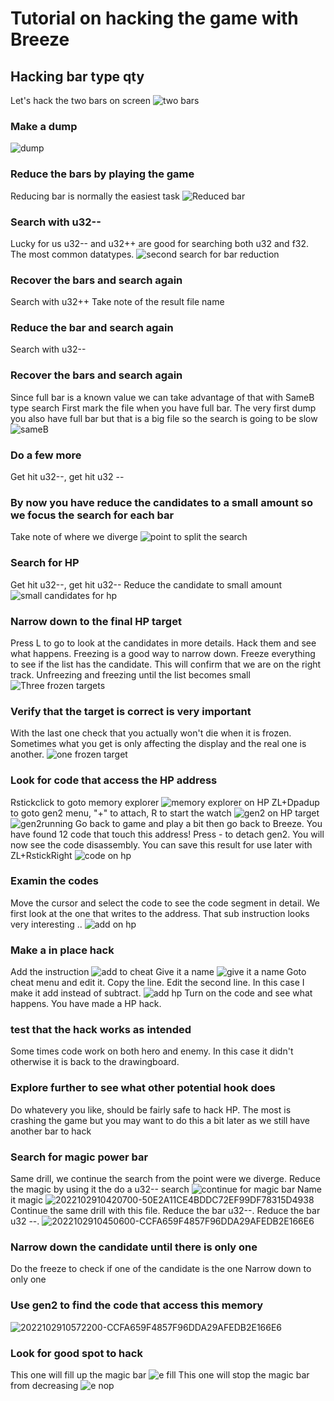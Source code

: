 # Tutorial on hacking the game with Breeze
## Hacking bar type qty
Let's hack the two bars on screen
![two bars](https://user-images.githubusercontent.com/68505331/198752830-e056eeb2-3205-4f11-966b-5afa1e0732ba.jpg)
### Make a dump
![dump](https://user-images.githubusercontent.com/68505331/198752725-af45a2fa-7a21-4dfd-996c-2f86cbc23274.jpg)
### Reduce the bars by playing the game
Reducing bar is normally the easiest task
![Reduced bar](https://user-images.githubusercontent.com/68505331/198753120-a8d48173-8527-4ab0-8839-751c7f5efd59.jpg)
### Search with u32--
Lucky for us u32-- and u32++ are good for searching both u32 and f32. The most common datatypes. 
![second search for bar reduction](https://user-images.githubusercontent.com/68505331/198753356-16ae8c3f-f6d1-4062-9e04-a4f53f298dbb.jpg)
### Recover the bars and search again
Search with u32++ 
Take note of the result file name
### Reduce the bar and search again
Search with u32--
### Recover the bars and search again
Since full bar is a known value we can take advantage of that with SameB type search
First mark the file when you have full bar. The very first dump you also have full bar but that is a big file so the search is going to be slow
![sameB](https://user-images.githubusercontent.com/68505331/198758703-37f3ec9c-2d88-4129-bf5e-a43513214b67.jpg)
### Do a few more
Get hit u32--, get hit u32 --
### By now you have reduce the candidates to a small amount so we focus the search for each bar
Take note of where we diverge
![point to split the search](https://user-images.githubusercontent.com/68505331/198760759-1a2ecd84-3e4b-4f61-b429-c8903813aa17.jpg)
### Search for HP
Get hit u32--, get hit u32--
Reduce the candidate to small amount
![small candidates for hp](https://user-images.githubusercontent.com/68505331/198760895-33eb1f29-77a4-4b38-81ac-49169e42b5c9.jpg)
### Narrow down to the final HP target
Press L to go to look at the candidates in more details.
Hack them and see what happens. Freezing is a good way to narrow down. Freeze everything to see if the list has the candidate.
This will confirm that we are on the right track.
Unfreezing and freezing until the list becomes small
![Three frozen targets](https://user-images.githubusercontent.com/68505331/198762846-5c8fd61b-acd0-4c0f-8855-7d7f65643ae1.jpg)
### Verify that the target is correct is very important
With the last one check that you actually won't die when it is frozen. Sometimes what you get is only affecting the display and the real one is another.
![one frozen target](https://user-images.githubusercontent.com/68505331/198765730-16349f7b-c7bc-4f06-8045-c199ce47fd5d.jpg)
### Look for code that access the HP address
Rstickclick to goto memory explorer
![memory explorer on HP](https://user-images.githubusercontent.com/68505331/198767629-c3981464-8d1b-4c79-b570-1ecd1b460919.jpg)
ZL+Dpadup to goto gen2 menu, "+" to attach, R to start the watch
![gen2 on HP target](https://user-images.githubusercontent.com/68505331/198767669-c2695ce2-5003-4d01-be60-ee9a96519e95.jpg)
![gen2running](https://user-images.githubusercontent.com/68505331/198769338-ca5819e7-23af-4928-9d29-604800b13290.jpg)
Go back to game and play a bit then go back to Breeze.
You have found 12 code that touch this address!
Press - to detach gen2. You will now see the code disassembly.
You can save this result for use later with ZL+RstickRight
![code on hp](https://user-images.githubusercontent.com/68505331/198770040-080c9e70-a6ac-40ae-90d0-2874d6c4505c.jpg)
### Examin the codes
Move the cursor and select the code to see the code segment in detail.
We first look at the one that writes to the address. That sub instruction looks very interesting ..
![add on hp](https://user-images.githubusercontent.com/68505331/198772762-71f263fa-d5a9-47d7-a7d4-d14a1147b6cf.jpg)
### Make a in place hack
Add the instruction 
![add to cheat](https://user-images.githubusercontent.com/68505331/198778189-3ec62f48-2101-499b-b6c1-8450d086588e.jpg)
Give it a name
![give it a name](https://user-images.githubusercontent.com/68505331/198778330-b46e8a3e-28fb-4951-b880-8f06c88ee583.jpg)
Goto cheat menu and edit it. Copy the line. Edit the second line. In this case I make it add instead of subtract.
![add hp](https://user-images.githubusercontent.com/68505331/198780491-92cb862d-4a3a-4fcf-baa8-8fbdc83663f0.jpg)
Turn on the code and see what happens.
You have made a HP hack. 
### test that the hack works as intended
Some times code work on both hero and enemy. In this case it didn't otherwise it is back to the drawingboard.
### Explore further to see what other potential hook does
Do whatevery you like, should be fairly safe to hack HP. The most is crashing the game but you may want to do this a bit later as we still have another bar to hack
### Search for magic power bar
Same drill, we continue the search from the point were we diverge.
Reduce the magic by using it the do a u32-- search
![continue for magic bar](https://user-images.githubusercontent.com/68505331/198783410-b9e93dd2-4472-446c-88ed-d690b4685bf0.jpg)
Name it magic
![2022102910420700-50E2A11CE4BDDC72EF99DF78315D4938](https://user-images.githubusercontent.com/68505331/198784269-433ef2dd-b5cf-4b20-96c0-395037e233dd.jpg)
Continue the same drill with this file. Reduce the bar u32--. Reduce the bar u32 --.
![2022102910450600-CCFA659F4857F96DDA29AFEDB2E166E6](https://user-images.githubusercontent.com/68505331/198785530-7760bef6-3080-41ed-b76f-9f1f01a5c5d9.jpg)
### Narrow down the candidate until there is only one
Do the freeze to check if one of the candidate is the one
Narrow down to only one
### Use gen2 to find the code that access this memory
![2022102910572200-CCFA659F4857F96DDA29AFEDB2E166E6](https://user-images.githubusercontent.com/68505331/198791367-55db8466-d0bb-4cb5-b82c-5ab198cb651f.jpg)
### Look for good spot to hack
This one will fill up the magic bar
![e fill](https://user-images.githubusercontent.com/68505331/198792327-333da307-a5c4-4cfa-85a5-3f350d9fe792.jpg)
This one will stop the magic bar from decreasing
![e nop](https://user-images.githubusercontent.com/68505331/198792385-9a80759c-d060-4c77-abc3-7c469386bb47.jpg)












